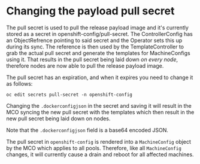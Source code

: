 # Changing the payload pull secret

The pull secret is used to pull the release payload image and it's currently stored as a secret in openshift-config/pull-secret.
The ControllerConfig has an ObjectRefrence pointing to said secret and the Operator sets this up during its sync.
The reference is then used by the TemplateController to grab the actual pull secret and generate the templates for MachineConfigs using it.
That results in the pull secret being laid down *on every node*, therefore nodes are now able to pull the release payload image.

The pull secret has an expiration, and when it expires you need to change it as follows:

```
oc edit secrets pull-secret -n openshift-config
```

Changing the `.dockerconfigjson` in the secret and saving it will result in the MCO syncing the new pull secret with the templates which then
result in the new pull secret being laid down on nodes.

Note that the `.dockerconfigjson` field is a base64 encoded JSON.

The pull secret in `openshift-config` is rendered into a `MachineConfig` object by the MCO which applies to all pools.  Therefore, like all `MachineConfig` changes, it will currently cause a drain and reboot for all affected machines.
